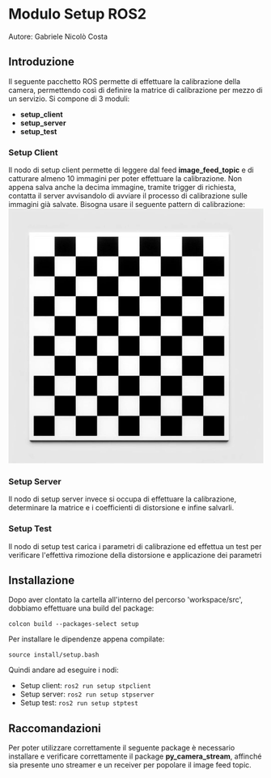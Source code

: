 # Modulo Setup ROS2
Autore: Gabriele Nicolò Costa

## Introduzione

Il seguente pacchetto ROS permette di effettuare la calibrazione della camera, permettendo così di definire la matrice di calibrazione per mezzo di un servizio. Si compone di 3 moduli:
- **setup_client**
- **setup_server**
- **setup_test**

### Setup Client
Il nodo di setup client permette di leggere dal feed **image_feed_topic** e di catturare almeno 10 immagini per poter effettuare la calibrazione. Non appena salva anche la decima immagine, tramite trigger di richiesta, contatta il server avvisandolo di avviare il processo di calibrazione sulle immagini già salvate. Bisogna usare il seguente pattern di calibrazione:
![Pattern di calibrazione](calibration_pattern.jpg)

### Setup Server
Il nodo di setup server invece si occupa di effettuare la calibrazione, determinare la matrice e i coefficienti di distorsione e infine salvarli.

### Setup Test
Il nodo di setup test carica i parametri di calibrazione ed effettua un test per verificare l'effettiva rimozione della distorsione e applicazione dei parametri

## Installazione
Dopo aver clontato la cartella all'interno del percorso 'workspace/src', dobbiamo effettuare una build del package:
```
colcon build --packages-select setup
```
Per installare le dipendenze appena compilate:
```
source install/setup.bash
```
Quindi andare ad eseguire i nodi:
- Setup client: `ros2 run setup stpclient`
- Setup server: `ros2 run setup stpserver`
- Setup test: `ros2 run setup stptest`

## Raccomandazioni
Per poter utilizzare correttamente il seguente package è necessario installare e verificare correttamente il package **py_camera_stream**, affinché sia presente uno streamer e un receiver per popolare il image feed topic.